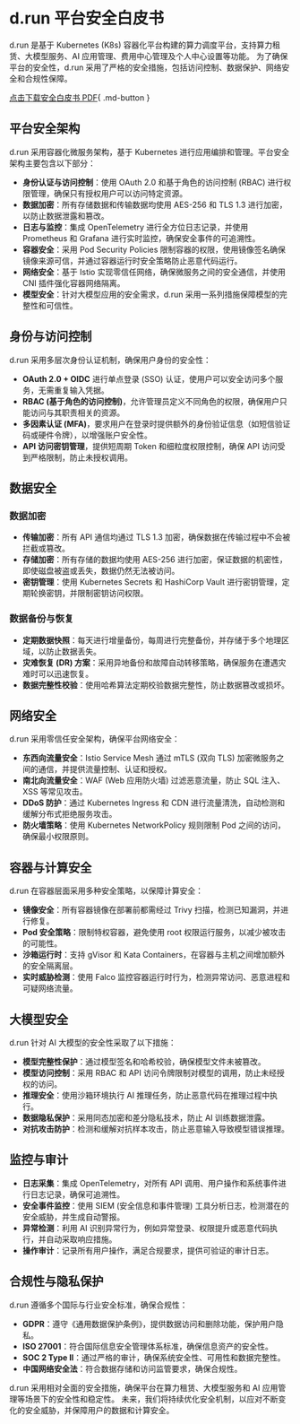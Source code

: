 # d.run 平台安全白皮书

d.run 是基于 Kubernetes (K8s) 容器化平台构建的算力调度平台，支持算力租赁、大模型服务、AI 应用管理、费用中心管理及个人中心设置等功能。
为了确保平台的安全性，d.run 采用了严格的安全措施，包括访问控制、数据保护、网络安全和合规性保障。

[点击下载安全白皮书 PDF](./attach/security.pdf){ .md-button }

## 平台安全架构

d.run 采用容器化微服务架构，基于 Kubernetes 进行应用编排和管理。平台安全架构主要包含以下部分：

- **身份认证与访问控制**：使用 OAuth 2.0 和基于角色的访问控制 (RBAC) 进行权限管理，确保只有授权用户可以访问特定资源。
- **数据加密**：所有存储数据和传输数据均使用 AES-256 和 TLS 1.3 进行加密，以防止数据泄露和篡改。
- **日志与监控**：集成 OpenTelemetry 进行全方位日志记录，并使用 Prometheus 和 Grafana 进行实时监控，确保安全事件的可追溯性。
- **容器安全**：采用 Pod Security Policies 限制容器的权限，使用镜像签名确保镜像来源可信，并通过容器运行时安全策略防止恶意代码运行。
- **网络安全**：基于 Istio 实现零信任网络，确保微服务之间的安全通信，并使用 CNI 插件强化容器网络隔离。
- **模型安全**：针对大模型应用的安全需求，d.run 采用一系列措施保障模型的完整性和可信性。

## 身份与访问控制

d.run 采用多层次身份认证机制，确保用户身份的安全性：

- **OAuth 2.0 + OIDC** 进行单点登录 (SSO) 认证，使用户可以安全访问多个服务，无需重复输入凭据。
- **RBAC (基于角色的访问控制)**，允许管理员定义不同角色的权限，确保用户只能访问与其职责相关的资源。
- **多因素认证 (MFA)**，要求用户在登录时提供额外的身份验证信息（如短信验证码或硬件令牌），以增强账户安全性。
- **API 访问密钥管理**，提供短周期 Token 和细粒度权限控制，确保 API 访问受到严格限制，防止未授权调用。

## 数据安全

### 数据加密

- **传输加密**：所有 API 通信均通过 TLS 1.3 加密，确保数据在传输过程中不会被拦截或篡改。
- **存储加密**：所有存储的数据均使用 AES-256 进行加密，保证数据的机密性，即使磁盘被盗或丢失，数据仍然无法被访问。
- **密钥管理**：使用 Kubernetes Secrets 和 HashiCorp Vault 进行密钥管理，定期轮换密钥，并限制密钥访问权限。

### 数据备份与恢复

- **定期数据快照**：每天进行增量备份，每周进行完整备份，并存储于多个地理区域，以防止数据丢失。
- **灾难恢复 (DR) 方案**：采用异地备份和故障自动转移策略，确保服务在遭遇灾难时可以迅速恢复。
- **数据完整性校验**：使用哈希算法定期校验数据完整性，防止数据篡改或损坏。

## 网络安全

d.run 采用零信任安全架构，确保平台网络安全：

- **东西向流量安全**：Istio Service Mesh 通过 mTLS (双向 TLS) 加密微服务之间的通信，并提供流量控制、认证和授权。
- **南北向流量安全**：WAF (Web 应用防火墙) 过滤恶意流量，防止 SQL 注入、XSS 等常见攻击。
- **DDoS 防护**：通过 Kubernetes Ingress 和 CDN 进行流量清洗，自动检测和缓解分布式拒绝服务攻击。
- **防火墙策略**：使用 Kubernetes NetworkPolicy 规则限制 Pod 之间的访问，确保最小权限原则。

## 容器与计算安全

d.run 在容器层面采用多种安全策略，以保障计算安全：

- **镜像安全**：所有容器镜像在部署前都需经过 Trivy 扫描，检测已知漏洞，并进行修复。
- **Pod 安全策略**：限制特权容器，避免使用 root 权限运行服务，以减少被攻击的可能性。
- **沙箱运行时**：支持 gVisor 和 Kata Containers，在容器与主机之间增加额外的安全隔离层。
- **实时威胁检测**：使用 Falco 监控容器运行时行为，检测异常访问、恶意进程和可疑网络流量。

## 大模型安全

d.run 针对 AI 大模型的安全性采取了以下措施：

- **模型完整性保护**：通过模型签名和哈希校验，确保模型文件未被篡改。
- **模型访问控制**：采用 RBAC 和 API 访问令牌限制对模型的调用，防止未经授权的访问。
- **推理安全**：使用沙箱环境执行 AI 推理任务，防止恶意代码在推理过程中执行。
- **数据隐私保护**：采用同态加密和差分隐私技术，防止 AI 训练数据泄露。
- **对抗攻击防护**：检测和缓解对抗样本攻击，防止恶意输入导致模型错误推理。

## 监控与审计

- **日志采集**：集成 OpenTelemetry，对所有 API 调用、用户操作和系统事件进行日志记录，确保可追溯性。
- **安全事件监控**：使用 SIEM (安全信息和事件管理) 工具分析日志，检测潜在的安全威胁，并生成自动警报。
- **异常检测**：利用 AI 识别异常行为，例如异常登录、权限提升或恶意代码执行，并自动采取响应措施。
- **操作审计**：记录所有用户操作，满足合规要求，提供可验证的审计日志。

## 合规性与隐私保护

d.run 遵循多个国际与行业安全标准，确保合规性：

- **GDPR**：遵守《通用数据保护条例》，提供数据访问和删除功能，保护用户隐私。
- **ISO 27001**：符合国际信息安全管理体系标准，确保信息资产的安全性。
- **SOC 2 Type II**：通过严格的审计，确保系统安全性、可用性和数据完整性。
- **中国网络安全法**：符合数据存储和访问监管要求，确保合规性。

d.run 采用相对全面的安全措施，确保平台在算力租赁、大模型服务和 AI 应用管理等场景下的安全性和稳定性。
未来，我们将持续优化安全机制，以应对不断变化的安全威胁，并保障用户的数据和计算安全。

